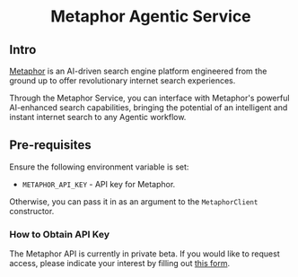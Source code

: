 <h1 align="center">Metaphor Agentic Service</h1>

## Intro

[Metaphor][metaphor] is an AI-driven search engine platform engineered from the ground up to offer revolutionary internet search experiences.

Through the Metaphor Service, you can interface with Metaphor's powerful AI-enhanced search capabilities, bringing the potential of an intelligent and instant internet search to any Agentic workflow.

## Pre-requisites

Ensure the following environment variable is set:

- `METAPHOR_API_KEY` - API key for Metaphor.

Otherwise, you can pass it in as an argument to the `MetaphorClient` constructor.

### How to Obtain API Key

The Metaphor API is currently in private beta. If you would like to request access, please indicate your interest by filling out [this form][metaphor-beta].

[metaphor]: https://metaphor.systems
[metaphor-beta]: https://forms.gle/DvhSX4cizE6zFZ9X7
